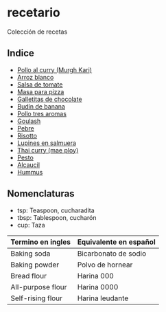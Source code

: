 recetario
=========

Colección de recetas

Indice
------

- [Pollo al curry (Murgh Kari)](recetas/chicken-curry.md)
- [Arroz blanco](recetas/arroz-blanco.md)
- [Salsa de tomate](recetas/salsa-tomate.md)
- [Masa para pizza](recetas/masa-pizza.md)
- [Galletitas de chocolate](recetas/cookies.md)
- [Budín de banana](recetas/budin-banana/receta.md)
- [Pollo tres aromas](recetas/sanbeiji.md)
- [Goulash](recetas/goulash.md)
- [Pebre](recetas/pebre.md)
- [Risotto](recetas/risotto.md)
- [Lupines en salmuera](recetas/lupines.md)
- [Thai curry (mae ploy)](recetas/thai-curry.md)
- [Pesto](recetas/pesto.md)
- [Alcaucil](recetas/alcaucil.md)
- [Hummus](recetas/hummus.md)

Nomenclaturas
-------------

- tsp: Teaspoon, cucharadita
- tbsp: Tablespoon, cucharón
- cup: Taza

| Termino en ingles | Equivalente en español |
| ----------------- | ---------------------- |
| Baking soda       | Bicarbonato de sodio   |
| Baking powder     | Polvo de hornear       |
| Bread flour       | Harina 000             |
| All-purpose flour | Harina 0000            |
| Self-rising flour | Harina leudante        |
